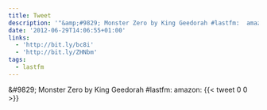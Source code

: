 ```yaml
---
title: Tweet
description: '"&amp;#9829; Monster Zero by King Geedorah #lastfm:  amazon: "'
date: '2012-06-29T14:06:55+01:00'
links:
  - 'http://bit.ly/bc8i'
  - 'http://bit.ly/ZHNbm'
tags:
  - lastfm
---
```

&amp;#9829; Monster Zero by King Geedorah #lastfm:  amazon: 
      {{< tweet 0 0 >}}
    
